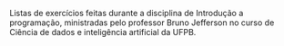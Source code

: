 Listas de exercícios feitas durante a disciplina de Introdução a programação, ministradas pelo professor Bruno Jefferson no curso de Ciência de dados e inteligência artificial da UFPB.  
